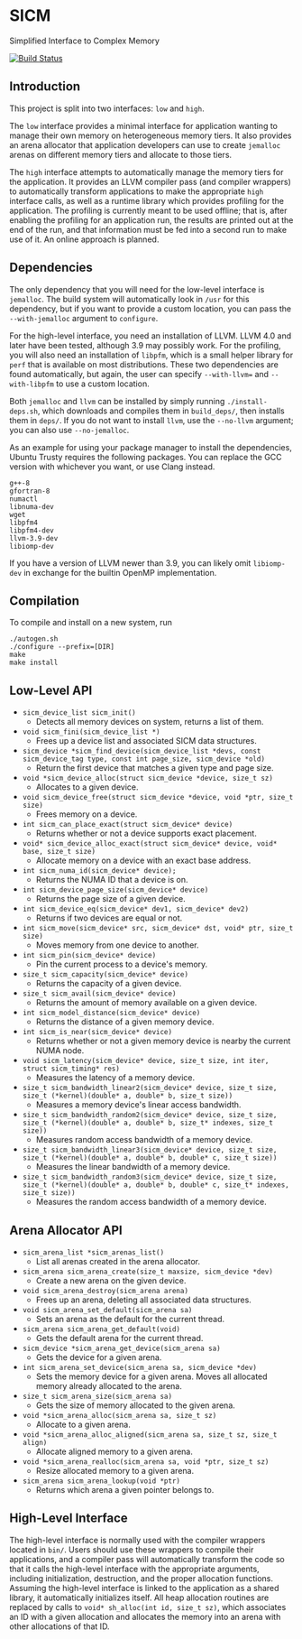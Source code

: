 # SICM
Simplified Interface to Complex Memory

[![Build Status](https://travis-ci.org/lanl/SICM.svg?branch=master)](https://travis-ci.org/lanl/SICM)

## Introduction
This project is split into two interfaces: `low` and `high`.

The `low` interface provides a minimal interface for application wanting to
manage their own memory on heterogeneous memory tiers. It also provides an
arena allocator that application developers can use to create `jemalloc` arenas
on different memory tiers and allocate to those tiers.

The `high` interface attempts to automatically manage the memory tiers for the
application. It provides an LLVM compiler pass (and compiler wrappers) to
automatically transform applications to make the appropriate `high` interface
calls, as well as a runtime library which provides profiling for the
application.  The profiling is currently meant to be used offline; that is,
after enabling the profiling for an application run, the results are printed
out at the end of the run, and that information must be fed into a second run
to make use of it. An online approach is planned.

## Dependencies

The only dependency that you will need for the low-level interface is
`jemalloc`. The build system will automatically look in `/usr` for this
dependency, but if you want to provide a custom location, you can pass the
`--with-jemalloc` argument to `configure`.

For the high-level interface, you need an installation of LLVM. LLVM 4.0 and
later have been tested, although 3.9 may possibly work. For the profiling, you
will also need an installation of `libpfm`, which is a small helper library for
`perf` that is available on most distributions. These two dependencies are
found automatically, but again, the user can specify `--with-llvm=` and
`--with-libpfm` to use a custom location.

Both `jemalloc` and `llvm` can be installed by simply running
`./install-deps.sh`, which downloads and compiles them in `build_deps/`, then
installs them in `deps/`. If you do not want to install `llvm`, use the
`--no-llvm` argument; you can also use `--no-jemalloc`.

As an example for using your package manager to install the dependencies,
Ubuntu Trusty requires the following packages.  You can replace the GCC version
with whichever you want, or use Clang instead.
```
g++-8
gfortran-8
numactl
libnuma-dev
wget
libpfm4
libpfm4-dev
llvm-3.9-dev
libiomp-dev
```
If you have a version of LLVM newer than 3.9, you can likely omit `libiomp-dev`
in exchange for the builtin OpenMP implementation.

## Compilation
To compile and install on a new system, run
```
./autogen.sh
./configure --prefix=[DIR]
make
make install
```

## Low-Level API
- `sicm_device_list sicm_init()`
  - Detects all memory devices on system, returns a list of them.
- `void sicm_fini(sicm_device_list *)`
  - Frees up a device list and associated SICM data structures.
- `sicm_device *sicm_find_device(sicm_device_list *devs, const sicm_device_tag type, const int page_size, sicm_device *old)`
  - Return the first device that matches a given type and page size.
- `void *sicm_device_alloc(struct sicm_device *device, size_t sz)`
  - Allocates to a given device.
- `void sicm_device_free(struct sicm_device *device, void *ptr, size_t size)`
  - Frees memory on a device.
- `int sicm_can_place_exact(struct sicm_device* device)`
  - Returns whether or not a device supports exact placement.
- `void* sicm_device_alloc_exact(struct sicm_device* device, void* base, size_t size)`
  - Allocate memory on a device with an exact base address.
- `int sicm_numa_id(sicm_device* device);`
  - Returns the NUMA ID that a device is on.
- `int sicm_device_page_size(sicm_device* device)`
  - Returns the page size of a given device.
- `int sicm_device_eq(sicm_device* dev1, sicm_device* dev2)`
  - Returns if two devices are equal or not.
- `int sicm_move(sicm_device* src, sicm_device* dst, void* ptr, size_t size)`
  - Moves memory from one device to another.
- `int sicm_pin(sicm_device* device)`
  - Pin the current process to a device's memory.
- `size_t sicm_capacity(sicm_device* device)`
  - Returns the capacity of a given device.
- `size_t sicm_avail(sicm_device* device)`
  - Returns the amount of memory available on a given device.
- `int sicm_model_distance(sicm_device* device)`
  - Returns the distance of a given memory device.
- `int sicm_is_near(sicm_device* device)`
  - Returns whether or not a given memory device is nearby the current NUMA node.
- `void sicm_latency(sicm_device* device, size_t size, int iter, struct sicm_timing* res)`
  - Measures the latency of a memory device.
- `size_t sicm_bandwidth_linear2(sicm_device* device, size_t size, size_t (*kernel)(double* a, double* b, size_t size))`
  - Measures a memory device's linear access bandwidth.
- `size_t sicm_bandwidth_random2(sicm_device* device, size_t size, size_t (*kernel)(double* a, double* b, size_t* indexes, size_t size))`
  - Measures random access bandwidth of a memory device.
- `size_t sicm_bandwidth_linear3(sicm_device* device, size_t size, size_t (*kernel)(double* a, double* b, double* c, size_t size))`
  - Measures the linear bandwidth of a memory device.
- `size_t sicm_bandwidth_random3(sicm_device* device, size_t size, size_t (*kernel)(double* a, double* b, double* c, size_t* indexes, size_t size))`
  - Measures the random access bandwidth of a memory device.

## Arena Allocator API
- `sicm_arena_list *sicm_arenas_list()`
  - List all arenas created in the arena allocator.
- `sicm_arena sicm_arena_create(size_t maxsize, sicm_device *dev)`
  - Create a new arena on the given device.
- `void sicm_arena_destroy(sicm_arena arena)`
  - Frees up an arena, deleting all associated data structures.
- `void sicm_arena_set_default(sicm_arena sa)`
  - Sets an arena as the default for the current thread.
- `sicm_arena sicm_arena_get_default(void)`
  - Gets the default arena for the current thread.
- `sicm_device *sicm_arena_get_device(sicm_arena sa)`
  - Gets the device for a given arena.
- `int sicm_arena_set_device(sicm_arena sa, sicm_device *dev)`
  - Sets the memory device for a given arena. Moves all allocated memory already allocated to the arena.
- `size_t sicm_arena_size(sicm_arena sa)`
  - Gets the size of memory allocated to the given arena.
- `void *sicm_arena_alloc(sicm_arena sa, size_t sz)`
  - Allocate to a given arena.
- `void *sicm_arena_alloc_aligned(sicm_arena sa, size_t sz, size_t align)`
  - Allocate aligned memory to a given arena.
- `void *sicm_arena_realloc(sicm_arena sa, void *ptr, size_t sz)`
  - Resize allocated memory to a given arena.
- `sicm_arena sicm_arena_lookup(void *ptr)`
  - Returns which arena a given pointer belongs to.

## High-Level Interface
The high-level interface is normally used with the compiler wrappers located in
`bin/`. Users should use these wrappers to compile their applications, and a
compiler pass will automatically transform the code so that it calls the
high-level interface with the appropriate arguments, including initialization,
destruction, and the proper allocation functions. Assuming the high-level
interface is linked to the application as a shared library, it automatically
initializes itself.  All heap allocation routines are replaced by calls to
`void* sh_alloc(int id, size_t sz)`, which associates an ID with a given
allocation and allocates the memory into an arena with other allocations of
that ID.
